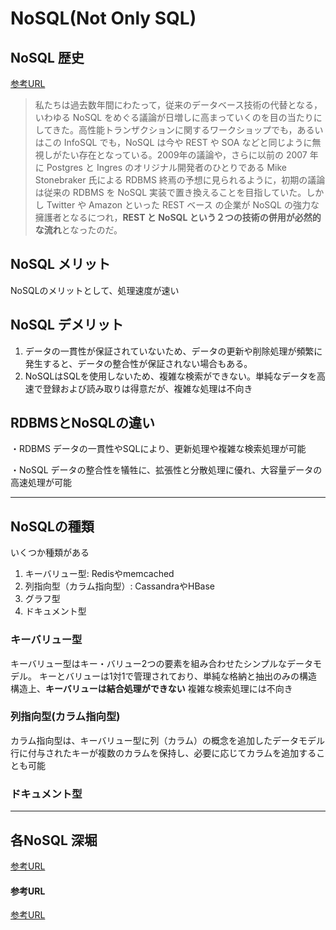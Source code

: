 # NoSQL(Not Only SQL)

## NoSQL 歴史

[参考URL](https://www.infoq.com/jp/news/2011/10/nosql-rest/)

>私たちは過去数年間にわたって，従来のデータベース技術の代替となる，いわゆる NoSQL をめぐる議論が日増しに高まっていくのを目の当たりにしてきた。高性能トランザクションに関するワークショップでも，あるいはこの InfoSQL でも，NoSQL は今や REST や SOA などと同じように無視しがたい存在となっている。2009年の議論や，さらに以前の 2007 年に Postgres と Ingres のオリジナル開発者のひとりである Mike Stonebraker 氏による RDBMS 終焉の予想に見られるように，初期の議論は従来の RDBMS を NoSQL 実装で置き換えることを目指していた。しかし Twitter や Amazon といった REST ベース の企業が NoSQL の強力な擁護者となるにつれ，**REST と NoSQL という２つの技術の併用が必然的な流れ**となったのだ。

## NoSQL メリット

NoSQLのメリットとして、処理速度が速い

## NoSQL デメリット

1. データの一貫性が保証されていないため、データの更新や削除処理が頻繁に発生すると、データの整合性が保証されない場合もある。
2. NoSQLはSQLを使用しないため、複雑な検索ができない。単純なデータを高速で登録および読み取りは得意だが、複雑な処理は不向き


## RDBMSとNoSQLの違い

・RDBMS
データの一貫性やSQLにより、更新処理や複雑な検索処理が可能

・NoSQL
データの整合性を犠牲に、拡張性と分散処理に優れ、大容量データの高速処理が可能

----

## NoSQLの種類

いくつか種類がある
1. キーバリュー型: Redisやmemcached
2. 列指向型（カラム指向型）: CassandraやHBase
3. グラフ型
4. ドキュメント型

### キーバリュー型

キーバリュー型はキー・バリュー2つの要素を組み合わせたシンプルなデータモデル。
キーとバリューは1対1で管理されており、単純な格納と抽出のみの構造
構造上、**キーバリューは結合処理ができない**
複雑な検索処理には不向き


### 列指向型(カラム指向型)

カラム指向型は、キーバリュー型に列（カラム）の概念を追加したデータモデル
行に付与されたキーが複数のカラムを保持し、必要に応じてカラムを追加することも可能

### ドキュメント型


---
## 各NoSQL 深堀

[参考URL](https://qiita.com/kanegoon/items/5ade64336d389feea4bc)


#### 参考URL

[参考URL](https://products.sint.co.jp/siob/blog/nosql#:~:text=NoSQL%E3%81%AE%E3%83%A1%E3%83%AA%E3%83%83%E3%83%88%E3%81%A8%E3%81%97%E3%81%A6%E3%80%81%E3%81%BE%E3%81%9A,%E3%81%AB%E3%81%8A%E3%81%84%E3%81%A6%E3%82%82%E5%84%AA%E3%82%8C%E3%81%A6%E3%81%84%E3%81%BE%E3%81%99%E3%80%82)
